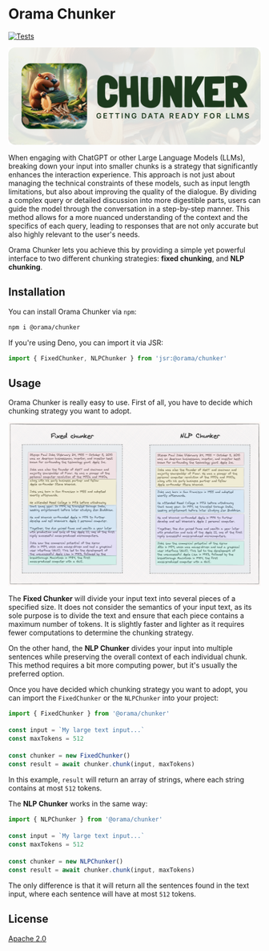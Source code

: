 # Orama Chunker

[![Tests](https://github.com/oramasearch/chunker/actions/workflows/deno.yml/badge.svg)](https://github.com/oramasearch/chunker/actions/workflows/deno.yml)

![Chunking Strategies](/misc/chunker.png)

When engaging with ChatGPT or other Large Language Models (LLMs), breaking down your input into smaller chunks is a strategy that significantly enhances the interaction experience. This approach is not just about managing the technical constraints of these models, such as input length limitations, but also about improving the quality of the dialogue. By dividing a complex query or detailed discussion into more digestible parts, users can guide the model through the conversation in a step-by-step manner. This method allows for a more nuanced understanding of the context and the specifics of each query, leading to responses that are not only accurate but also highly relevant to the user's needs.

Orama Chunker lets you achieve this by providing a simple yet powerful interface to two different chunking strategies: **fixed chunking**, and **NLP chunking**.

## Installation

You can install Orama Chunker via `npm`:

```sh
npm i @orama/chunker
```

If you're using Deno, you can import it via JSR:

```js
import { FixedChunker, NLPChunker } from 'jsr:@orama/chunker' 
```

## Usage

Orama Chunker is really easy to use. First of all, you have to decide which chunking strategy you want to adopt.

![Chunking Strategies](/misc/chunking-strategies.png)

The **Fixed Chunker** will divide your input text into several pieces of a specified size. It does not consider the semantics of your input text, as its sole purpose is to divide the text and ensure that each piece contains a maximum number of tokens. It is slightly faster and lighter as it requires fewer computations to determine the chunking strategy.

On the other hand, the **NLP Chunker** divides your input into multiple sentences while preserving the overall context of each individual chunk. This method requires a bit more computing power, but it's usually the preferred option.

Once you have decided which chunking strategy you want to adopt, you can import the `FixedChunker` or the `NLPChunker` into your project:

```js
import { FixedChunker } from '@orama/chunker'

const input = `My large text input...`
const maxTokens = 512

const chunker = new FixedChunker()
const result = await chunker.chunk(input, maxTokens)
```

In this example, `result` will return an array of strings, where each string contains at most `512` tokens.

The **NLP Chunker** works in the same way:

```js
import { NLPChunker } from '@orama/chunker'

const input = `My large text input...`
const maxTokens = 512

const chunker = new NLPChunker()
const result = await chunker.chunk(input, maxTokens)
```

The only difference is that it will return all the sentences found in the text input, where each sentence will have at most `512` tokens.

## License

[Apache 2.0](/LICENSE.md)